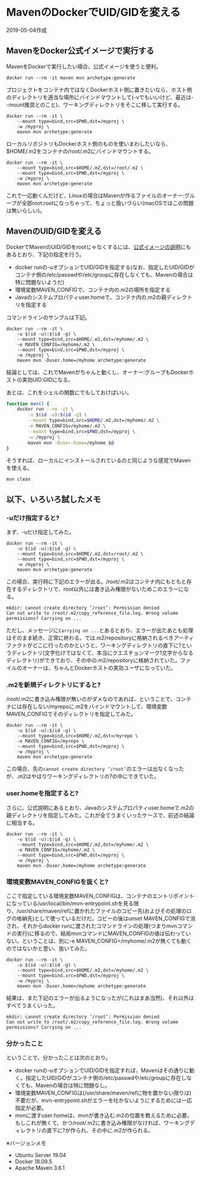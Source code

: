 # MavenのDockerでUID/GIDを変える

2019-05-04作成

## MavenをDocker公式イメージで実行する

MavenをDockerで実行したい場合、公式イメージを使うと便利。

    docker run --rm -it maven mvn archetype:generate

プロジェクトをコンテナ内ではなくDockerホスト側に置きたいなら、ホスト側のディレクトリを適当な場所にバインドマウントして(-vでもいいけど、最近は--mount推奨とのこと)、ワーキングディレクトリをそこに移して実行する。

    docker run --rm -it \
        --mount type=bind,src=$PWD,dst=/myproj \
        -w /myproj \
        maven mvn archetype:generate

ローカルリポジトリもDockerホスト側のものを使いまわしたいなら、$HOME/.m2をコンテナの/root/.m2にバインドマウントする。

    docker run --rm -it \
        --mount type=bind,src=$HOME/.m2,dst=/root/.m2 \
        --mount type=bind,src=$PWD,dst=/myproj \
        -w /myproj \
        maven mvn archetype:generate

これで一応動くんだけど、Linuxの場合はMavenが作るファイルのオーナー:グループが全部root:rootになっちゃって、ちょっと扱いづらい(macOSではこの問題は無いらしい)。

## MavenのUID/GIDを変える

DockerでMavenのUID/GIDをrootじゃなくするには、[公式イメージの説明](https://hub.docker.com/_/maven)にもあるとおり、下記の指定を行う。

- docker runの-uオプションでUID/GIDを指定する(なお、指定したUID/GIDがコンテナ側の/etc/passwdや/etc/groupに存在しなくても、Mavenの場合は特に問題ないようだ)
- 環境変数MAVEN_CONFIGで、コンテナ内の.m2の場所を指定する
- Javaのシステムプロパティuser.homeで、コンテナ内の.m2の親ディレクトリを指定する

コマンドラインのサンプルは下記。

    docker run --rm -it \
        -u $(id -u):$(id -g) \
        --mount type=bind,src=$HOME/.m2,dst=/myhome/.m2 \
        -e MAVEN_CONFIG=/myhome/.m2 \
        --mount type=bind,src=$PWD,dst=/myproj \
        -w /myproj \
        maven mvn -Duser.home=/myhome archetype:generate

結論としては、これでMavenがちゃんと動くし、オーナー:グループもDockerホストの実効UID:GIDになる。

あとは、これをシェルの関数にでもしておけばいい。

```sh
function mvn() {
    docker run --rm -it \
        -u $(id -u):$(id -g) \
        --mount type=bind,src=$HOME/.m2,dst=/myhome/.m2 \
        -e MAVEN_CONFIG=/myhome/.m2 \
        --mount type=bind,src=$PWD,dst=/myproj \
        -w /myproj \
        maven mvn -Duser.home=/myhome $@
}
```

そうすれば、ローカルにインストールされているのと同じような感覚でMavenを使える。

    mvn clean

## 以下、いろいろ試したメモ

### -uだけ指定すると?

まず、-uだけ指定してみた。

    docker run --rm -it \
        -u $(id -u):$(id -g) \
        --mount type=bind,src=$HOME/.m2,dst=/root/.m2 \
        --mount type=bind,src=$PWD,dst=/myproj \
        -w /myproj \
        maven mvn archetype:generate

この場合、実行時に下記のエラーが出る。/root/.m2はコンテナ内にもともと存在するディレクトリで、root以外には書き込み権限がないためこのエラーになる。

    mkdir: cannot create directory ‘/root’: Permission denied
    Can not write to /root/.m2/copy_reference_file.log. Wrong volume permissions? Carrying on ...

ただし、メッセージに`Carrying on ...`とあるとおり、エラーが出たあとも処理はそのまま続き、正常に終わる。では.m2/repositoryに格納されるべきアーティファクトがどこに行ったのかというと、ワーキングディレクトリの直下に?というディレクトリ(文字化けではなくて、本当にクエスチョンマーク1文字からなるディレクトリ)ができており、その中の.m2/repositoryに格納されていた。ファイルのオーナーは、ちゃんとDockerホストの実効ユーザになっていた。

### .m2を新規ディレクトリにすると?

/root/.m2に書き込み権限が無いのがダメなのであれば、ということで、コンテナには存在しない/myrepoに.m2をバインドマウントして、環境変数MAVEN_CONFIGでそのディレクトリを指定してみた。

    docker run --rm -it \
        -u $(id -u):$(id -g) \
        --mount type=bind,src=$HOME/.m2,dst=/myrepo \
        -e MAVEN_CONFIG=/myrepo \
        --mount type=bind,src=$PWD,dst=/myproj \
        -w /myproj \
        maven mvn archetype:generate

この場合、先の`cannot create directory ‘/root’`のエラーは出なくなったが、.m2はやはりワーキングディレクトリの?の中にできていた。

### user.homeを指定すると?

さらに、公式説明にあるとおり、Javaのシステムプロパティuser.homeで.m2の親ディレクトリを指定してみた。これが全てうまくいったケースで、前述の結論に相当する。

    docker run --rm -it \
        -u $(id -u):$(id -g) \
        --mount type=bind,src=$HOME/.m2,dst=/myhome/.m2 \
        -e MAVEN_CONFIG=/myhome/.m2 \
        --mount type=bind,src=$PWD,dst=/myproj \
        -w /myproj \
        maven mvn -Duser.home=/myhome archetype:generate

### 環境変数MAVEN_CONFIGを抜くと?

ここで指定している環境変数MAVEN_CONFIGは、コンテナのエントリポイントになっている/usr/local/bin/mvn-entrypoint.shを見る限り、/usr/share/maven/refに置かれたファイルのコピー先(およびその処理のログの格納先)として使っているだけだ。コピーの後はunset MAVEN_CONFIGで消され、それからdocker runに渡されたコマンドラインの処理(つまりmvnコマンドの実行)に移るので、結局mvnコマンドにMAVEN_CONFIGの値は伝わっていない。ということは、別に-e MAVEN_CONFIG=/myhome/.m2が無くても動くのではないかと思い、抜いてみた。

    docker run --rm -it \
        -u $(id -u):$(id -g) \
        --mount type=bind,src=$HOME/.m2,dst=/myhome/.m2 \
        --mount type=bind,src=$PWD,dst=/myproj \
        -w /myproj \
        maven mvn -Duser.home=/myhome archetype:generate

結果は、また下記のエラーが出るようになったが(これはまあ当然)、それ以外はすべてうまくいった。

    mkdir: cannot create directory ‘/root’: Permission denied
    Can not write to /root/.m2/copy_reference_file.log. Wrong volume permissions? Carrying on ...

### 分かったこと

ということで、分かったことは次のとおり。

- docker runの-uオプションでUID/GIDを指定すれば、Mavenはその通りに動く。指定したUID/GIDがコンテナ側の/etc/passwdや/etc/groupに存在しなくても、Mavenの場合は特に問題なし。
- 環境変数MAVEN_CONFIGは(/usr/share/maven/refに物を置かない限りは)不要だが、mvn-entrypoint.shがエラーを吐かないようにするためには一応指定が必要。
- mvnに渡すuser.homeは、mvnが書き込む.m2の位置を教えるために必要。もしこれが無くて、かつ/root/.m2に書き込み権限がなければ、ワーキングディレクトリの直下に?が作られ、その中に.m2が作られる。

※バージョンメモ

- Ubuntu Server 19.04
- Docker 18.09.5
- Apache Maven 3.6.1

